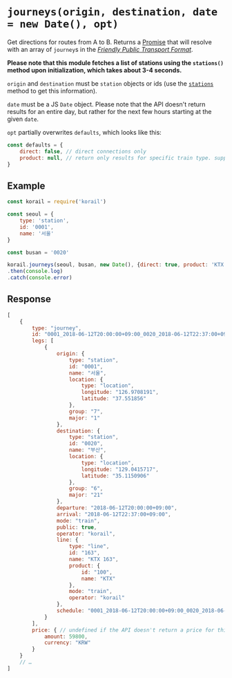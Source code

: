 # `journeys(origin, destination, date = new Date(), opt)`

Get directions for routes from A to B. Returns a [Promise](https://developer.mozilla.org/en-US/docs/Web/JavaScript/Reference/Global_Objects/promise) that will resolve with an array of `journey`s in the [*Friendly Public Transport Format*](https://github.com/public-transport/friendly-public-transport-format).

**Please note that this module fetches a list of stations using the `stations()` method upon initialization, which takes about 3-4 seconds.**

`origin` and `destination` must be `station` objects or ids (use the [`stations`](stations.md) method to get this information).

`date` must be a JS `Date` object. Please note that the API doesn't return results for an entire day, but rather for the next few hours starting at the given `date`.

`opt` partially overwrites `defaults`, which looks like this:

```js
const defaults = {
    direct: false, // direct connections only
    product: null, // return only results for specific train type. supported products: 'KTX', '새마을', '무궁화' (includes 누리로) and '청춘'
}
```

## Example

```js
const korail = require('korail')

const seoul = {
    type: 'station',
    id: '0001',
    name: '서울'
}

const busan = '0020'

korail.journeys(seoul, busan, new Date(), {direct: true, product: 'KTX'})
.then(console.log)
.catch(console.error)
```

## Response

```js
[
    {
        type: "journey",
        id: "0001_2018-06-12T20:00:00+09:00_0020_2018-06-12T22:37:00+09:00_KTX 163",
        legs: [
            {
                origin: {
                    type: "station",
                    id: "0001",
                    name: "서울",
                    location: {
                        type: "location",
                        longitude: "126.9708191",
                        latitude: "37.551856"
                    },
                    group: "7",
                    major: "1"
                },
                destination: {
                    type: "station",
                    id: "0020",
                    name: "부산",
                    location: {
                        type: "location",
                        longitude: "129.0415717",
                        latitude: "35.1150906"
                    },
                    group: "6",
                    major: "21"
                },
                departure: "2018-06-12T20:00:00+09:00",
                arrival: "2018-06-12T22:37:00+09:00",
                mode: "train",
                public: true,
                operator: "korail",
                line: {
                    type: "line",
                    id: "163",
                    name: "KTX 163",
                    product: {
                        id: "100",
                        name: "KTX"
                    },
                    mode: "train",
                    operator: "korail"
                },
                schedule: "0001_2018-06-12T20:00:00+09:00_0020_2018-06-12T22:37:00+09:00_KTX 163"
            }
        ],
        price: { // undefined if the API doesn't return a price for this specific journey
            amount: 59800,
            currency: "KRW"
        }
    }
    // …
]
```
